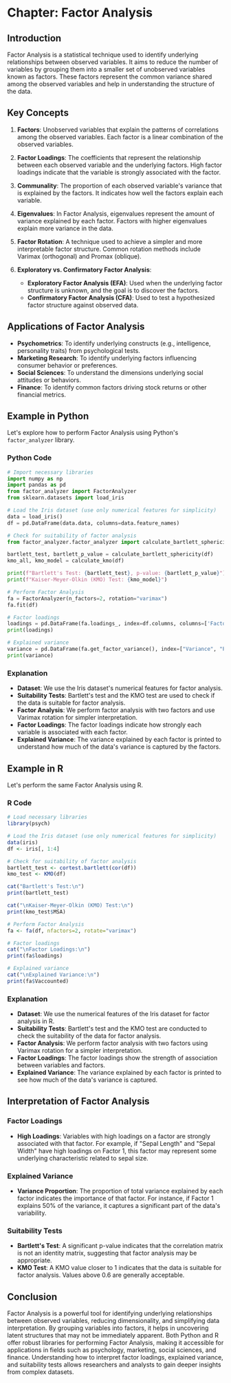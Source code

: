 # Chapter: Factor Analysis

## Introduction

Factor Analysis is a statistical technique used to identify underlying relationships between observed variables. It aims to reduce the number of variables by grouping them into a smaller set of unobserved variables known as factors. These factors represent the common variance shared among the observed variables and help in understanding the structure of the data.

## Key Concepts

1. **Factors**: Unobserved variables that explain the patterns of correlations among the observed variables. Each factor is a linear combination of the observed variables.

2. **Factor Loadings**: The coefficients that represent the relationship between each observed variable and the underlying factors. High factor loadings indicate that the variable is strongly associated with the factor.

3. **Communality**: The proportion of each observed variable's variance that is explained by the factors. It indicates how well the factors explain each variable.

4. **Eigenvalues**: In Factor Analysis, eigenvalues represent the amount of variance explained by each factor. Factors with higher eigenvalues explain more variance in the data.

5. **Factor Rotation**: A technique used to achieve a simpler and more interpretable factor structure. Common rotation methods include Varimax (orthogonal) and Promax (oblique).

6. **Exploratory vs. Confirmatory Factor Analysis**:
   - **Exploratory Factor Analysis (EFA)**: Used when the underlying factor structure is unknown, and the goal is to discover the factors.
   - **Confirmatory Factor Analysis (CFA)**: Used to test a hypothesized factor structure against observed data.

## Applications of Factor Analysis

- **Psychometrics**: To identify underlying constructs (e.g., intelligence, personality traits) from psychological tests.
- **Marketing Research**: To identify underlying factors influencing consumer behavior or preferences.
- **Social Sciences**: To understand the dimensions underlying social attitudes or behaviors.
- **Finance**: To identify common factors driving stock returns or other financial metrics.

## Example in Python

Let's explore how to perform Factor Analysis using Python's `factor_analyzer` library.

### Python Code

```python
# Import necessary libraries
import numpy as np
import pandas as pd
from factor_analyzer import FactorAnalyzer
from sklearn.datasets import load_iris

# Load the Iris dataset (use only numerical features for simplicity)
data = load_iris()
df = pd.DataFrame(data.data, columns=data.feature_names)

# Check for suitability of factor analysis
from factor_analyzer.factor_analyzer import calculate_bartlett_sphericity, calculate_kmo

bartlett_test, bartlett_p_value = calculate_bartlett_sphericity(df)
kmo_all, kmo_model = calculate_kmo(df)

print(f"Bartlett's Test: {bartlett_test}, p-value: {bartlett_p_value}")
print(f"Kaiser-Meyer-Olkin (KMO) Test: {kmo_model}")

# Perform Factor Analysis
fa = FactorAnalyzer(n_factors=2, rotation="varimax")
fa.fit(df)

# Factor loadings
loadings = pd.DataFrame(fa.loadings_, index=df.columns, columns=['Factor 1', 'Factor 2'])
print(loadings)

# Explained variance
variance = pd.DataFrame(fa.get_factor_variance(), index=["Variance", "Proportion", "Cumulative"], columns=['Factor 1', 'Factor 2'])
print(variance)
```

### Explanation

- **Dataset**: We use the Iris dataset's numerical features for factor analysis.
- **Suitability Tests**: Bartlett's test and the KMO test are used to check if the data is suitable for factor analysis.
- **Factor Analysis**: We perform factor analysis with two factors and use Varimax rotation for simpler interpretation.
- **Factor Loadings**: The factor loadings indicate how strongly each variable is associated with each factor.
- **Explained Variance**: The variance explained by each factor is printed to understand how much of the data's variance is captured by the factors.

## Example in R

Let's perform the same Factor Analysis using R.

### R Code

```r
# Load necessary libraries
library(psych)

# Load the Iris dataset (use only numerical features for simplicity)
data(iris)
df <- iris[, 1:4]

# Check for suitability of factor analysis
bartlett_test <- cortest.bartlett(cor(df))
kmo_test <- KMO(df)

cat("Bartlett's Test:\n")
print(bartlett_test)

cat("\nKaiser-Meyer-Olkin (KMO) Test:\n")
print(kmo_test$MSA)

# Perform Factor Analysis
fa <- fa(df, nfactors=2, rotate="varimax")

# Factor loadings
cat("\nFactor Loadings:\n")
print(fa$loadings)

# Explained variance
cat("\nExplained Variance:\n")
print(fa$Vaccounted)
```

### Explanation

- **Dataset**: We use the numerical features of the Iris dataset for factor analysis in R.
- **Suitability Tests**: Bartlett's test and the KMO test are conducted to check the suitability of the data for factor analysis.
- **Factor Analysis**: We perform factor analysis with two factors using Varimax rotation for a simpler interpretation.
- **Factor Loadings**: The factor loadings show the strength of association between variables and factors.
- **Explained Variance**: The variance explained by each factor is printed to see how much of the data's variance is captured.

## Interpretation of Factor Analysis

### Factor Loadings

- **High Loadings**: Variables with high loadings on a factor are strongly associated with that factor. For example, if "Sepal Length" and "Sepal Width" have high loadings on Factor 1, this factor may represent some underlying characteristic related to sepal size.

### Explained Variance

- **Variance Proportion**: The proportion of total variance explained by each factor indicates the importance of that factor. For instance, if Factor 1 explains 50% of the variance, it captures a significant part of the data's variability.

### Suitability Tests

- **Bartlett's Test**: A significant p-value indicates that the correlation matrix is not an identity matrix, suggesting that factor analysis may be appropriate.
- **KMO Test**: A KMO value closer to 1 indicates that the data is suitable for factor analysis. Values above 0.6 are generally acceptable.

## Conclusion

Factor Analysis is a powerful tool for identifying underlying relationships between observed variables, reducing dimensionality, and simplifying data interpretation. By grouping variables into factors, it helps in uncovering latent structures that may not be immediately apparent. Both Python and R offer robust libraries for performing Factor Analysis, making it accessible for applications in fields such as psychology, marketing, social sciences, and finance. Understanding how to interpret factor loadings, explained variance, and suitability tests allows researchers and analysts to gain deeper insights from complex datasets.
